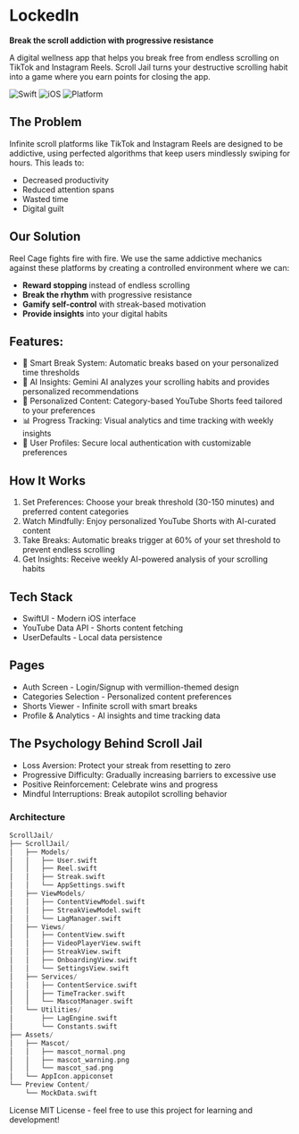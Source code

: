# LockedIn

**Break the scroll addiction with progressive resistance**

A digital wellness app that helps you break free from endless scrolling on TikTok and Instagram Reels. Scroll Jail turns your destructive scrolling habit into a game where you earn points for closing the app.

![Swift](https://img.shields.io/badge/Swift-5.0-orange.svg)
![iOS](https://img.shields.io/badge/iOS-15.0+-blue.svg)
![Platform](https://img.shields.io/badge/Platform-iOS-lightgrey.svg)

## The Problem

Infinite scroll platforms like TikTok and Instagram Reels are designed to be addictive, using perfected algorithms that keep users mindlessly swiping for hours. This leads to:
- Decreased productivity
- Reduced attention spans  
- Wasted time
- Digital guilt

## Our Solution
Reel Cage fights fire with fire. We use the same addictive mechanics against these platforms by creating a controlled environment where we can:
- **Reward stopping** instead of endless scrolling
- **Break the rhythm** with progressive resistance
- **Gamify self-control** with streak-based motivation
- **Provide insights** into your digital habits

## Features:
- 🔄 Smart Break System: Automatic breaks based on your personalized time thresholds
- 🧠 AI Insights: Gemini AI analyzes your scrolling habits and provides personalized recommendations
- 🎯 Personalized Content: Category-based YouTube Shorts feed tailored to your preferences
- 📊 Progress Tracking: Visual analytics and time tracking with weekly insights
- 🔐 User Profiles: Secure local authentication with customizable preferences

## How It Works
1. Set Preferences: Choose your break threshold (30-150 minutes) and preferred content categories
2. Watch Mindfully: Enjoy personalized YouTube Shorts with AI-curated content
3. Take Breaks: Automatic breaks trigger at 60% of your set threshold to prevent endless scrolling
4. Get Insights: Receive weekly AI-powered analysis of your scrolling habits

## Tech Stack
- SwiftUI - Modern iOS interface
- YouTube Data API - Shorts content fetching
- UserDefaults - Local data persistence

## Pages
- Auth Screen - Login/Signup with vermillion-themed design
- Categories Selection - Personalized content preferences
- Shorts Viewer - Infinite scroll with smart breaks
- Profile & Analytics - AI insights and time tracking data

## The Psychology Behind Scroll Jail
- Loss Aversion: Protect your streak from resetting to zero
- Progressive Difficulty: Gradually increasing barriers to excessive use
- Positive Reinforcement: Celebrate wins and progress
- Mindful Interruptions: Break autopilot scrolling behavior

### Architecture
```swift
ScrollJail/
├── ScrollJail/
│   ├── Models/
│   │   ├── User.swift
│   │   ├── Reel.swift
│   │   ├── Streak.swift
│   │   └── AppSettings.swift
│   ├── ViewModels/
│   │   ├── ContentViewModel.swift
│   │   ├── StreakViewModel.swift
│   │   └── LagManager.swift
│   ├── Views/
│   │   ├── ContentView.swift
│   │   ├── VideoPlayerView.swift
│   │   ├── StreakView.swift
│   │   ├── OnboardingView.swift
│   │   └── SettingsView.swift
│   ├── Services/
│   │   ├── ContentService.swift
│   │   ├── TimeTracker.swift
│   │   └── MascotManager.swift
│   └── Utilities/
│       ├── LagEngine.swift
│       └── Constants.swift
├── Assets/
│   ├── Mascot/
│   │   ├── mascot_normal.png
│   │   ├── mascot_warning.png
│   │   └── mascot_sad.png
│   └── AppIcon.appiconset
└── Preview Content/
    └── MockData.swift
```
License
MIT License - feel free to use this project for learning and development!
